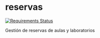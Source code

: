 # reservas

[![Requirements Status](https://requires.io/github/utn-frm-si/reservas/requirements.svg?branch=master)](https://requires.io/github/utn-frm-si/reservas/requirements/?branch=master)

Gestión de reservas de aulas y laboratorios
